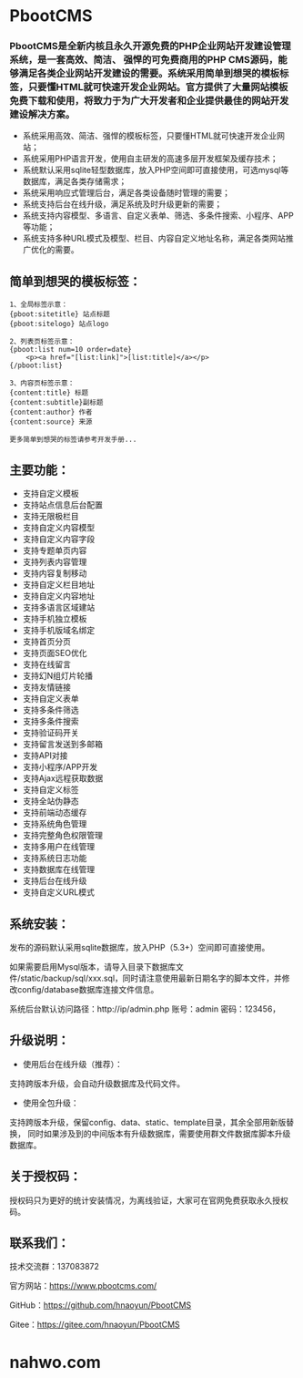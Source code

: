 # PbootCMS

### PbootCMS是全新内核且永久开源免费的PHP企业网站开发建设管理系统，是一套高效、简洁、 强悍的可免费商用的PHP CMS源码，能够满足各类企业网站开发建设的需要。系统采用简单到想哭的模板标签，只要懂HTML就可快速开发企业网站。官方提供了大量网站模板免费下载和使用，将致力于为广大开发者和企业提供最佳的网站开发建设解决方案。
* 系统采用高效、简洁、强悍的模板标签，只要懂HTML就可快速开发企业网站；
* 系统采用PHP语言开发，使用自主研发的高速多层开发框架及缓存技术；
* 系统默认采用sqlite轻型数据库，放入PHP空间即可直接使用，可选mysql等数据库，满足各类存储需求；
* 系统采用响应式管理后台，满足各类设备随时管理的需要；
* 系统支持后台在线升级，满足系统及时升级更新的需要；
* 系统支持内容模型、多语言、自定义表单、筛选、多条件搜索、小程序、APP等功能；
* 系统支持多种URL模式及模型、栏目、内容自定义地址名称，满足各类网站推广优化的需要。

##  简单到想哭的模板标签：
```
1、全局标签示意：
{pboot:sitetitle} 站点标题 
{pboot:sitelogo} 站点logo

2、列表页标签示意：
{pboot:list num=10 order=date}
	<p><a href="[list:link]">[list:title]</a></p>
{/pboot:list}

3、内容页标签示意：
{content:title} 标题
{content:subtitle}副标题
{content:author} 作者
{content:source} 来源

更多简单到想哭的标签请参考开发手册...

```

##  主要功能：
* 支持自定义模板
* 支持站点信息后台配置
* 支持无限极栏目
* 支持自定义内容模型
* 支持自定义内容字段
* 支持专题单页内容
* 支持列表内容管理
* 支持内容复制移动
* 支持自定义栏目地址
* 支持自定义内容地址
* 支持多语言区域建站
* 支持手机独立模板
* 支持手机版域名绑定
* 支持首页分页
* 支持页面SEO优化
* 支持在线留言
* 支持幻N组灯片轮播
* 支持友情链接
* 支持自定义表单
* 支持多条件筛选
* 支持多条件搜索
* 支持验证码开关
* 支持留言发送到多邮箱
* 支持API对接
* 支持小程序/APP开发
* 支持Ajax远程获取数据
* 支持自定义标签
* 支持全站伪静态
* 支持前端动态缓存
* 支持系统角色管理
* 支持完整角色权限管理
* 支持多用户在线管理
* 支持系统日志功能
* 支持数据库在线管理
* 支持后台在线升级
* 支持自定义URL模式

##  系统安装：

发布的源码默认采用sqlite数据库，放入PHP（5.3+）空间即可直接使用。 

如果需要启用Mysql版本，请导入目录下数据库文件/static/backup/sql/xxx.sql，同时请注意使用最新日期名字的脚本文件，并修改config/database数据库连接文件信息。

系统后台默认访问路径：http://ip/admin.php   账号：admin   密码：123456，


##  升级说明：

* 使用后台在线升级（推荐）：

支持跨版本升级，会自动升级数据库及代码文件。

* 使用全包升级：

支持跨版本升级，保留config、data、static、template目录，其余全部用新版替换， 同时如果涉及到的中间版本有升级数据库，需要使用群文件数据库脚本升级数据库。


##  关于授权码：
授权码只为更好的统计安装情况，为离线验证，大家可在官网免费获取永久授权码。


##  联系我们：

技术交流群：137083872

官方网站：https://www.pbootcms.com/

GitHub：https://github.com/hnaoyun/PbootCMS

Gitee：https://gitee.com/hnaoyun/PbootCMS 
# nahwo.com
